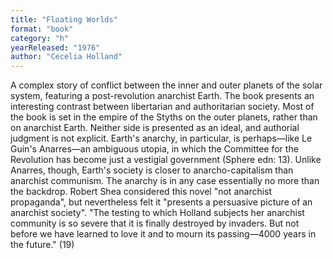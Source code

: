 ```yaml
---
title: "Floating Worlds"
format: "book"
category: "h"
yearReleased: "1976"
author: "Cecelia Holland"
---
```

A complex story of conflict between the inner and outer planets of the solar system, featuring a post-revolution anarchist Earth. The book presents an interesting contrast between libertarian and authoritarian society. Most of the book is set in the empire of the Styths on the outer planets, rather than on anarchist Earth. Neither side is presented as an ideal, and authorial judgment is not explicit. Earth's anarchy, in particular, is perhaps—like Le Guin's Anarres—an ambiguous utopia, in which the Committee for the Revolution has become just a vestigial government (Sphere edn: 13). Unlike Anarres, though, Earth's society is closer to anarcho-capitalism than anarchist communism. The anarchy is in any case essentially no more than the backdrop. Robert Shea considered this novel  "not anarchist propaganda", but nevertheless felt it "presents a persuasive picture of an anarchist society".  "The testing to which Holland subjects her anarchist community is so severe that  it is finally destroyed by invaders. But not before we have learned to love it  and to mourn its passing—4000 years in the future." (19)
